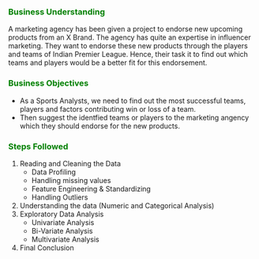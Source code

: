 
### <font color = Green > Business Understanding </font>

A marketing agency has been given a project to endorse new upcoming products from an X Brand. The agency has quite an expertise in influencer marketing. They want to endorse these new products through the players and teams of Indian Premier League. Hence, their task it to find out which teams and players would be a better fit for this endorsement.  

### <font color = Green > Business Objectives </font>

+ As a Sports Analysts, we need to find out the most successful teams, players and factors contributing win or loss of a team.
+ Then suggest the identfied teams or players to the marketing angency which they should endorse for the new products.

### <font color = Green > Steps Followed </font>

1. Reading and Cleaning the Data
    + Data Profiling
    + Handling missing values
    + Feature Engineering & Standardizing
    + Handling Outliers
2. Understanding the data (Numeric and Categorical Analysis)
3. Exploratory Data Analysis
    + Univariate Analysis
    + Bi-Variate Analysis
    + Multivariate Analysis
4. Final Conclusion
